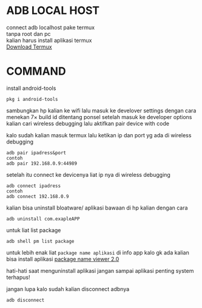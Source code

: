 # ADB LOCAL HOST 
connect adb localhost pake termux\
tanpa root dan pc\
kalian harus install aplikasi termux\
[Download Termux](https://github.com/termux/termux-app/releases)
# COMMAND
install android-tools
```
pkg i android-tools
```
sambungkan hp kalian ke wifi
lalu masuk ke develover settings
dengan cara menekan 7× build id ditentang ponsel
setelah masuk ke developer options kalian cari wireless debugging lalu aktifkan pair device with code

kalo sudah kalian masuk termux 
lalu ketikan ip dan port yg ada di wireless debugging
```
adb pair ipadress&port
contoh 
adb pair 192.168.0.9:44989
```
setelah itu connect ke devicenya liat ip nya di wireless debugging 
```
adb connect ipadress
contoh
adb connect 192.168.0.9
```
kalian bisa uninstall bloatware/ aplikasi bawaan di hp kalian dengan cara 
```
adb uninstall com.exapleAPP
```
untuk liat list package
```
adb shell pm list package 
```

untuk lebih enak liat `package name aplikasi` di info app
kalo gk ada kalian bisa install aplikasi [package name viewer 2.0](https://play.google.com/store/apps/details?id=com.csdroid.pkg)

hati-hati saat menguninstall aplikasi jangan sampai aplikasi penting system terhapus!

jangan lupa kalo sudah kalian disconnect adbnya
```
adb disconnect
```
